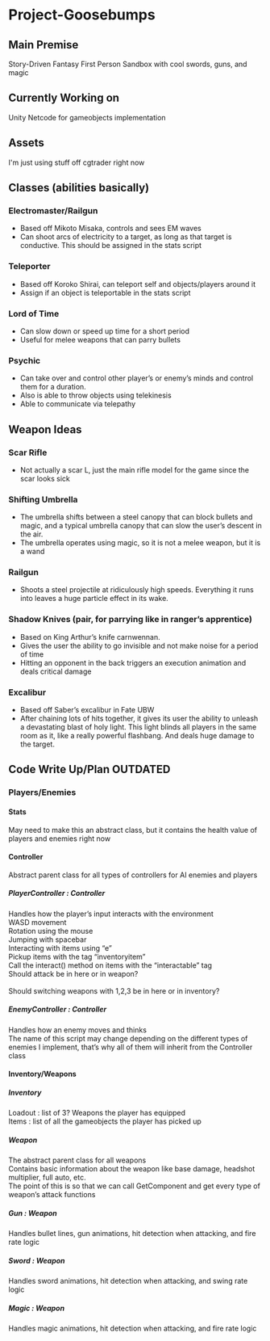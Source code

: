 # Project-Goosebumps

## Main Premise
Story-Driven Fantasy First Person Sandbox with cool swords, guns, and magic

## Currently Working on
Unity Netcode for gameobjects implementation

## Assets
I'm just using stuff off cgtrader right now

## Classes (abilities basically)
### Electromaster/Railgun
* Based off Mikoto Misaka, controls and sees EM waves
* Can shoot arcs of electricity to a target, as long as that target is conductive. This should be assigned in the stats script
### Teleporter
* Based off Koroko Shirai, can teleport self and objects/players around it
* Assign if an object is teleportable in the stats script
### Lord of Time
* Can slow down or speed up time for a short period
* Useful for melee weapons that can parry bullets
### Psychic
* Can take over and control other player’s or enemy’s minds and control them for a duration.
* Also is able to throw objects using telekinesis
* Able to communicate via telepathy

## Weapon Ideas
### Scar Rifle
* Not actually a scar L, just the main rifle model for the game since the scar looks sick
### Shifting Umbrella
* The umbrella shifts between a steel canopy that can block bullets and magic, and a typical umbrella canopy that can slow the user’s descent in the air.
* The umbrella operates using magic, so it is not a melee weapon, but it is a wand
### Railgun
* Shoots a steel projectile at ridiculously high speeds. Everything it runs into leaves a huge particle effect in its wake.
### Shadow Knives (pair, for parrying like in ranger’s apprentice)
* Based on King Arthur’s knife carnwennan.
* Gives the user the ability to go invisible and not make noise for a period of time
* Hitting an opponent in the back triggers an execution animation and deals critical damage
### Excalibur
* Based off Saber’s excalibur in Fate UBW
* After chaining lots of hits together, it gives its user the ability to unleash a devastating blast of holy light. This light blinds all players in the same room as it, like a really powerful flashbang. And deals huge damage to the target.


## Code Write Up/Plan OUTDATED
### Players/Enemies
#### Stats
May need to make this an abstract class, but it contains the health value of players and enemies right now
#### Controller
Abstract parent class for all types of controllers for AI enemies and players
##### PlayerController : Controller
Handles how the player’s input interacts with the environment<br/>
WASD movement<br/>
Rotation using the mouse<br/>
Jumping with spacebar<br/>
Interacting with items using “e”<br/>
Pickup items with the tag “inventoryitem”<br/>
Call the interact() method on items with the “interactable” tag<br/>
Should attack be in here or in weapon?<br/><br/>
Should switching weapons with 1,2,3 be in here or in inventory?
##### EnemyController : Controller
Handles how an enemy moves and thinks<br/>
The name of this script may change depending on the different types of enemies I implement, that’s why all of them will inherit from the Controller class
#### Inventory/Weapons
##### Inventory
Loadout : list of 3? Weapons the player has equipped<br/>
Items : list of all the gameobjects the player has picked up
##### Weapon
The abstract parent class for all weapons<br/>
Contains basic information about the weapon like base damage, headshot multiplier, full auto, etc.<br/>
The point of this is so that we can call GetComponent<Weapon> and get every type of weapon’s attack functions
##### Gun : Weapon
Handles bullet lines, gun animations, hit detection when attacking, and fire rate logic
##### Sword : Weapon
Handles sword animations, hit detection when attacking, and swing rate logic
##### Magic : Weapon
Handles magic animations, hit detection when attacking, and fire rate logic

